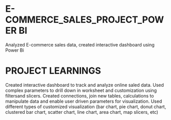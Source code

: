 # E-COMMERCE_SALES_PROJECT_POWER BI
Analyzed E-commerce sales data, created interactive dashboard using Power Bi

# PROJECT LEARNINGS
Created interactive dashboard to track and analyze online saled data.
Used complex parameters to drill down in worksheet and customization using filtersand slicers.
Created connections, join new tables, calculations to manipulate data and enable user driven parameters for visualization.
Used different types of customized visualization (bar chart, pie chart, donut chart, clustered bar chart, scatter chart, line chart, area chart, map slicers, etc)
